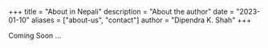 +++
title = "About in Nepali"
description = "About the author"
date = "2023-01-10"
aliases = ["about-us", "contact"]
author = "Dipendra K. Shah"
+++

Coming Soon ...